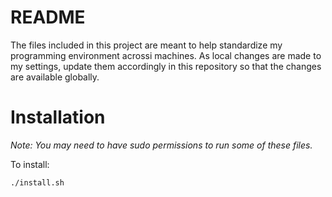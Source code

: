 # README

The files included in this project are meant to help standardize my programming environment acrossi
machines. As local changes are made to my settings, update them accordingly in this repository so
that the changes are available globally.

# Installation

*Note: You may need to have sudo permissions to run some of these files.*

To install:
```
./install.sh
```

